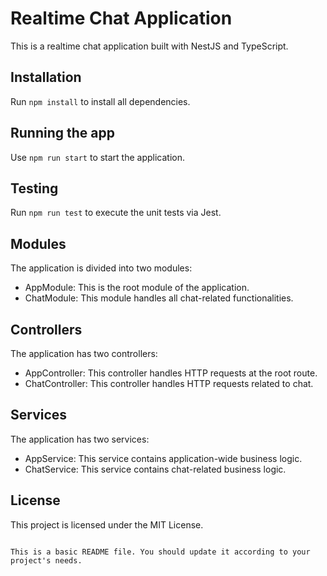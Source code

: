 # Realtime Chat Application

This is a realtime chat application built with NestJS and TypeScript.

## Installation

Run `npm install` to install all dependencies.

## Running the app

Use `npm run start` to start the application.

## Testing

Run `npm run test` to execute the unit tests via Jest.

## Modules

The application is divided into two modules:

- AppModule: This is the root module of the application.
- ChatModule: This module handles all chat-related functionalities.

## Controllers

The application has two controllers:

- AppController: This controller handles HTTP requests at the root route.
- ChatController: This controller handles HTTP requests related to chat.

## Services

The application has two services:

- AppService: This service contains application-wide business logic.
- ChatService: This service contains chat-related business logic.

## License

This project is licensed under the MIT License.
```

This is a basic README file. You should update it according to your project's needs.